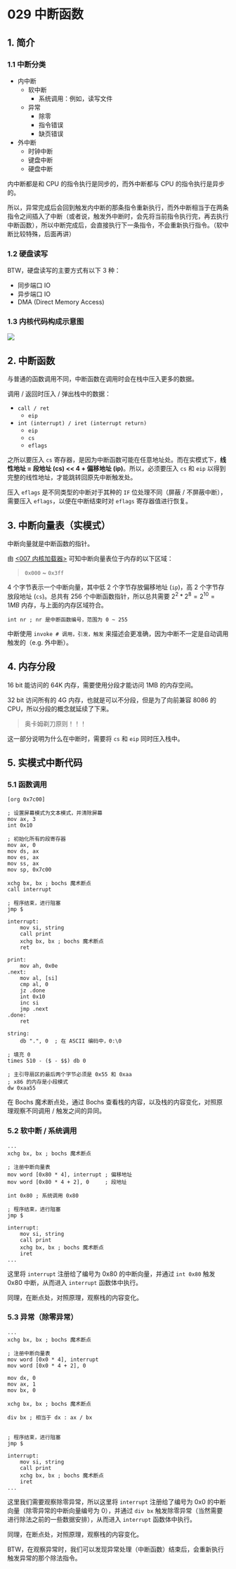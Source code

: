 # 029 中断函数

## 1. 简介 

### 1.1 中断分类

- 内中断
    - 软中断
        - 系统调用：例如，读写文件
    - 异常
        - 除零
        - 指令错误
        - 缺页错误
- 外中断
    - 时钟中断
    - 键盘中断
    - 硬盘中断

内中断都是和 CPU 的指令执行是同步的，而外中断都与 CPU 的指令执行是异步的。

所以，异常完成后会回到触发内中断的那条指令重新执行，而外中断相当于在两条指令之间插入了中断（或者说，触发外中断时，会先将当前指令执行完，再去执行中断函数），所以中断完成后，会直接执行下一条指令，不会重新执行指令。（软中断比较特殊，后面再讲）

### 1.2 硬盘读写

BTW，硬盘读写的主要方式有以下 3 种：

- 同步端口 IO
- 异步端口 IO
- DMA (Direct Memory Access)

### 1.3 内核代码构成示意图

![](../images/29-1.svg)

## 2. 中断函数

与普通的函数调用不同，中断函数在调用时会在栈中压入更多的数据。

调用 / 返回时压入 / 弹出栈中的数据：

- `call / ret`
    - `eip`
- `int (interrupt) / iret (interrupt return)`
    - `eip`
    - `cs`
    - `eflags`

之所以要压入 `cs` 寄存器，是因为中断函数可能在任意地址处。而在实模式下，**线性地址 = 段地址 (cs) << 4 + 偏移地址 (ip)**。所以，必须要压入 `cs` 和 `eip` 以得到完整的线性地址，才能跳转回原先中断触发处。

压入 `eflags` 是不同类型的中断对于其种的 `IF` 位处理不同（屏蔽 / 不屏蔽中断），需要压入 `eflags`，以便在中断结束时对 `eflags` 寄存器值进行恢复。

## 3. 中断向量表（实模式）

中断向量就是中断函数的指针。

由 [<007 内核加载器>](../01_bootloader/007_loader.md) 可知中断向量表位于内存的以下区域：

> `0x000` ~ `0x3ff` 

4 个字节表示一个中断向量，其中低 2 个字节存放偏移地址 (`ip`)，高 2 个字节存放段地址 (`cs`)。总共有 256 个中断函数指针，所以总共需要 $2^2 * 2^8 = 2^{10} = 1MB$ 内存，与上面的内存区域符合。

```x86asm
int nr ; nr 是中断函数编号，范围为 0 ~ 255
```

中断使用 `invoke # 调用，引发，触发` 来描述会更准确，因为中断不一定是自动调用触发的（e.g. 外中断）。

## 4. 内存分段

16 bit 能访问的 64K 内存，需要使用分段才能访问 1MB 的内存空间。

32 bit 访问所有的 4G 内存，也就是可以不分段，但是为了向前兼容 8086 的 CPU，所以分段的概念就延续了下来。

> 奥卡姆剃刀原则！！！

这一部分说明为什么在中断时，需要将 `cs` 和 `eip` 同时压入栈中。

## 5. 实模式中断代码

### 5.1 函数调用

```x86asm
[org 0x7c00]

; 设置屏幕模式为文本模式，并清除屏幕
mov ax, 3
int 0x10

; 初始化所有的段寄存器
mov ax, 0
mov ds, ax
mov es, ax
mov ss, ax
mov sp, 0x7c00

xchg bx, bx ; bochs 魔术断点
call interrupt

; 程序结束，进行阻塞
jmp $

interrupt:
    mov si, string
    call print
    xchg bx, bx ; bochs 魔术断点
    ret

print:
    mov ah, 0x0e
.next:
    mov al, [si]
    cmp al, 0
    jz .done
    int 0x10
    inc si
    jmp .next
.done:
    ret

string:
    db ".", 0  ; 在 ASCII 编码中，0:\0

; 填充 0
times 510 - ($ - $$) db 0

; 主引导扇区的最后两个字节必须是 0x55 和 0xaa
; x86 的内存是小段模式
dw 0xaa55
```

在 Bochs 魔术断点处，通过 Bochs 查看栈的内容，以及栈的内容变化，对照原理观察不同调用 / 触发之间的异同。

### 5.2 软中断 / 系统调用

```x86asm
...
xchg bx, bx ; bochs 魔术断点

; 注册中断向量表
mov word [0x80 * 4], interrupt ; 偏移地址
mov word [0x80 * 4 + 2], 0     ; 段地址

int 0x80 ; 系统调用 0x80

; 程序结束，进行阻塞
jmp $

interrupt:
    mov si, string
    call print
    xchg bx, bx ; bochs 魔术断点
    iret
...
```

这里将 `interrupt` 注册给了编号为 0x80 的中断向量，并通过 `int 0x80` 触发 0x80 中断，从而进入 `interrupt` 函数体中执行。

同理，在断点处，对照原理，观察栈的内容变化。

### 5.3 异常（除零异常）

```x86asm
...
xchg bx, bx ; bochs 魔术断点

; 注册中断向量表
mov word [0x0 * 4], interrupt
mov word [0x0 * 4 + 2], 0

mov dx, 0
mov ax, 1
mov bx, 0

xchg bx, bx ; bochs 魔术断点

div bx ; 相当于 dx : ax / bx


; 程序结束，进行阻塞
jmp $

interrupt:
    mov si, string
    call print
    xchg bx, bx ; bochs 魔术断点
    iret
...
```

这里我们需要观察除零异常，所以这里将 `interrupt` 注册给了编号为 0x0 的中断向量（除零异常的中断向量编号为 0），并通过 `div bx` 触发除零异常（当然需要进行除法之前的一些数据安排），从而进入 `interrupt` 函数体中执行。

同理，在断点处，对照原理，观察栈的内容变化。

BTW，在观察异常时，我们可以发现异常处理（中断函数）结束后，会重新执行触发异常的那个除法指令。
